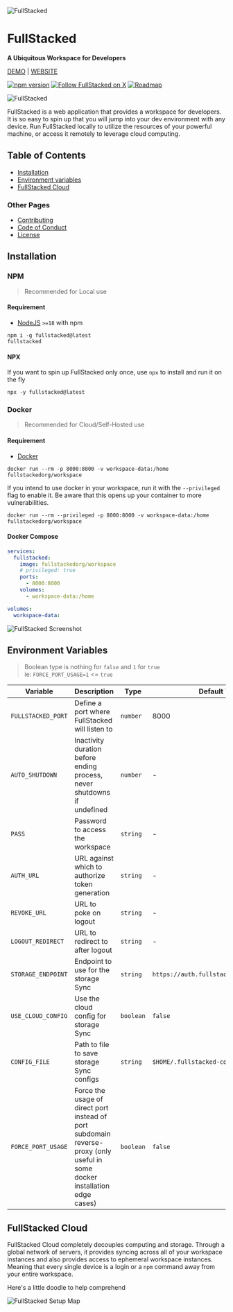 ![FullStacked](https://files.fullstacked.org/app-icon-banner.jpg?v=3)

# FullStacked

**A Ubiquitous Workspace for Developers**

[DEMO](https://fullstacked.org/demo) | [WEBSITE](https://fullstacked.org)

[![npm version](https://img.shields.io/npm/v/fullstacked?logo=npm)](https://www.npmjs.com/package/fullstacked)
[![Follow FullStacked on X](https://img.shields.io/twitter/follow/get_fullstacked)](https://twitter.com/get_fullstacked)
[![Roadmap](https://img.shields.io/badge/Roadmap-ffffff?logo=notion&logoColor=black)](https://fullstacked.notion.site/fullstacked/FullStacked-Roadmap-ebfcb685b77446c7a7898c05b219215e)

![FullStacked](https://files.fullstacked.org/fullstacked-cloud.png)

FullStacked is a web application that provides a workspace for developers. 
It is so easy to spin up that you will jump into your dev environment with any device. 
Run FullStacked locally to utilize the resources of your powerful machine, or access it remotely to leverage cloud computing.

## Table of Contents

* [Installation](#installation)
* [Environment variables](#environment-variables)
* [FullStacked Cloud](#fullstacked-cloud)

### Other Pages

* [Contributing](./CONTRIBUTING.md)
* [Code of Conduct](./CODE_OF_CONDUCT.md)
* [License](./LICENSE.md)

## Installation

### NPM
> Recommended for Local use

#### Requirement

* [NodeJS](https://nodejs.org/en) `>=18` with npm

```shell
npm i -g fullstacked@latest
fullstacked
```

#### NPX

If you want to spin up FullStacked only once, use `npx` to install and run it on the fly

```shell
npx -y fullstacked@latest
```

### Docker

> Recommended for Cloud/Self-Hosted use

#### Requirement

* [Docker](https://docs.docker.com/get-docker)

```shell
docker run --rm -p 8000:8000 -v workspace-data:/home fullstackedorg/workspace
```

If you intend to use docker in your workspace, run it with the `--privileged` flag to enable it.
Be aware that this opens up your container to more vulnerabilities.

```shell
docker run --rm --privileged -p 8000:8000 -v workspace-data:/home fullstackedorg/workspace
```

#### Docker Compose

```yaml
services:
  fullstacked:
    image: fullstackedorg/workspace
    # privileged: true
    ports:
      - 8000:8000
    volumes:
      - workspace-data:/home

volumes:
  workspace-data:
```

![FullStacked Screenshot](https://files.fullstacked.org/fullstacked-screenshot.png)

## Environment Variables

> Boolean type is nothing for `false` and `1` for `true`  
> ie: `FORCE_PORT_USAGE=1` <= `true`

| Variable | Description | Type | Default Value |
|---|---|---|---|
| `FULLSTACKED_PORT` | Define a port where FullStacked will listen to | `number` | 8000 |
| `AUTO_SHUTDOWN` | Inactivity duration before ending process, never shutdowns if undefined | `number` | - |
| `PASS` | Password to access the workspace | `string` | - |
| `AUTH_URL` | URL against which to authorize token generation | `string` | - |
| `REVOKE_URL` | URL to poke on logout | `string` | - |
| `LOGOUT_REDIRECT` | URL to redirect to after logout | `string` | - |
| `STORAGE_ENDPOINT` | Endpoint to use for the storage Sync | `string` | `https://auth.fullstacked.cloud/storages` |
| `USE_CLOUD_CONFIG` | Use the cloud config for storage Sync | `boolean` | `false` |
| `CONFIG_FILE` | Path to file to save storage Sync configs | `string` | `$HOME/.fullstacked-config` |
| `FORCE_PORT_USAGE` | Force the usage of direct port instead of port subdomain reverse-proxy (only useful in some docker installation edge cases) | `boolean` | `false` |

## FullStacked Cloud

FullStacked Cloud completely decouples computing and storage. 
Through a global network of servers, it provides syncing across all of your workspace instances and also provides access to ephemeral workspace instances. 
Meaning that every single device is a login or a `npm` command away from your entire workspace. 

Here's a little doodle to help comprehend

![FullStacked Setup Map](https://files.fullstacked.org/fullstacked-setup-map-white-bg.jpg)